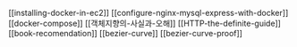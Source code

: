 [[installing-docker-in-ec2]]
[[configure-nginx-mysql-express-with-docker]]
[[docker-compose]]
[[객체지향의-사실과-오해]]
[[HTTP-the-definite-guide]]
[[book-recomendation]]
[[bezier-curve]]
[[bezier-curve-proof]]

